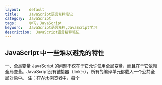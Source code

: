 ```yaml
---
layout:    default
title:     JavaScript语言精粹笔记
category:  JavaScript
tags:      学习，JavaScript
keyword:   JavaScript语言精粹,JavaScript学习
description:  JavaScript语言精粹笔记
---
```


<h2>JavaScript 中一些难以避免的特性</h2>

一、全局变量
JavaScript 的问题不仅在于它允许使用全局变量，而且在于它依赖全局变量。JavaScript没有链接器（linker），所有的编译单元都载入一个公共全局对象中。
注：在Web浏览器中，每个<script>标签提供一个被编译且立即执行的编译单元。

定义全局变量的3种方式
1.在任何函数之外放置一个var语句
   var foo = value;
2.直接给全局对象（全局对象是所有全局变量的容器）添加一个属性。
   window.foo = value;
3.未声明的变量（隐式的全局变量）
  foo = value;

全局变量在代码量小的可能比较方便，项目越大，代码越复杂，就越难维护。

二、JS没有块级作用域
JavaScript语法来源于C。在所以其他类似C风格的语言里，一个代码块（花括号的一组语句）会创建一个作用域。

三、自动插入分号
JavaScript有一个自动修复机制，它试图通过自动插入分号来修正缺损的程序。

<pre>
<code class="javascript">
// 返回undefined
return 
{
status: true
};

// 返回true
return{
status: true
};
</code>
</pre>

四、保留字
保留字不能被用来命名变量或参数
Abstract boolean break byte case catch char class const continue debugger default delete do double else enum export extends false final finally float for function goto if implements import in instanceof int interface long native new null package private protected public return short static super switch synchronized this throw throws transient true try typeof var volatile void while with
O(╯□╰)o好多

五、Unicode
JavaScript设计之初，Unicode预期最多会有65536个字符。但后来，它的容量慢慢增长到了拥有一百万个字符。
JavaScript的字符是16位的，那足以覆盖原有的65536个字符（现在被称为基本多文种平面（Basic Mulilingual Plane））。剩下的百万字符中的每一个都可以用一对字符来表示。Unicode把一对字符视为一个单一的字符。而JavaScript认为一对字符是两个不同的字符。

六、Typeof

JavaScript中的typeof可以用来做很多事，但也有很多怪异的表现
>typeof undedined
‘undefined’
>typeof null
‘object’
// 解决办法
var my_value === null
if (my_value && typeof my_value === “object”){
// my_value 是一个对象或数组
}